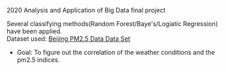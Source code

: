 2020 Analysis and Application of Big Data final project  

Several classifying methods(Random Forest/Baye's/Logiatic Regression) have been applied.  
Dataset used: [Beijing PM2.5 Data Data Set](https://archive.ics.uci.edu/ml/datasets/Beijing%20PM2.5%20Data)
* Goal: To figure out the correlation of the weather conditions and the pm2.5 indices.
